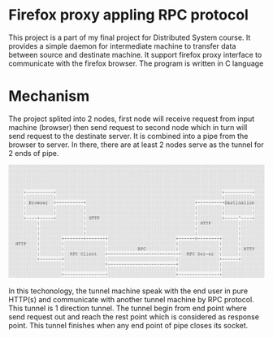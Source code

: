 # Firefox proxy appling RPC protocol
This project is a part of my final project for Distributed System course. It provides a simple daemon for intermediate machine to transfer data between source and destinate machine. It support firefox proxy interface to communicate with the firefox browser. The program is written in C language


# Mechanism
The project splited into 2 nodes, first node will receive request from input machine (browser) then send request to second node which in turn will send request to the destinate server. It is combined into a pipe from the browser to server. In there, there are at least 2 nodes serve as the tunnel for 2 ends of pipe.

![RPC_method](image/RPC_method.png)

In this techonology, the tunnel machine speak with the end user in pure HTTP(s) and communicate with another tunnel machine by RPC protocol. This tunnel is 1 direction tunnel. The tunnel begin from end point where send request out and reach the rest point which is considered as response point. This tunnel finishes when any end point of pipe closes its socket.